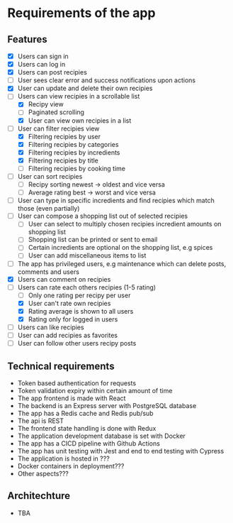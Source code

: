 # Requirements of the app

## Features
- [x] Users can sign in
- [x] Users can log in
- [x] Users can post recipies
- [ ] User sees clear error and success notifications upon actions
- [x] User can update and delete their own recipies
- [ ] Users can view recipies in a scrollable list
    - [x] Recipy view
    - [ ] Paginated scrolling
    - [x] User can view own recipies in a list
- [ ] User can filter recipies view
    - [x] Filtering recipies by user
    - [x] Filtering recipies by categories
    - [x] Filtering recipies by incredients
    - [x] Filtering recipies by title
    - [ ] Filtering recipies by cooking time
- [ ]  User can sort recipies
    - [ ] Recipy sorting newest -> oldest and vice versa
    - [ ] Average rating best -> worst and vice versa
- [ ] User can type in specific incredients and find recipies which match those (even partially)
- [ ] User can compose a shopping list out of selected recipies
    - [ ] User can select to multiply chosen recipies incredient amounts on shopping list
    - [ ] Shopping list can be printed or sent to email
    - [ ] Certain incredients are optional on the shopping list, e.g spices
    - [ ] User can add miscellaneous items to list
- [ ] The app has privileged users, e.g maintenance which can delete posts, comments and users
- [x] Users can comment on recipies
- [ ] Users can rate each others recipies (1-5 rating)
    - [ ] Only one rating per recipy per user
    - [x] User can't rate own recipies
    - [x] Rating average is shown to all users
    - [x] Rating only for logged in users
- [ ] Users can like recipies 
- [ ] User can add recipies as favorites
- [ ] User can follow other users recipy posts

## Technical requirements
- Token based authentication for requests
- Token validation expiry within certain amount of time
- The app frontend is made with React
- The backend is an Express server with PostgreSQL database
- The app has a Redis cache and Redis pub/sub
- The api is REST
- The frontend state handling is done with Redux
- The application development database is set with Docker
- The app has a CICD pipeline with Github Actions
- The app has unit testing with Jest and end to end testing with Cypress
- The application is hosted in ???
- Docker containers in deployment???
- Other aspects???

## Architechture
- TBA